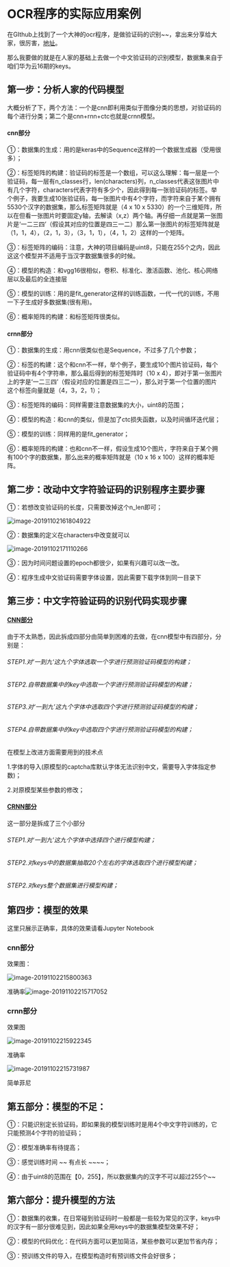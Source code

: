 # OCR程序的实际应用案例

在GIthub上找到了一个大神的ocr程序，是做验证码的识别~~，拿出来分享给大家，很厉害，[地址]( https://github.com/ypwhs/captcha_break )。

那么我要做的就是在人家的基础上去做一个中文验证码的识别模型，数据集来自于咱们华为云16期的keys。

## 第一步：分析人家的代码模型

大概分析了下，两个方法：一个是cnn即利用类似于图像分类的思想，对验证码的每个进行分类；第二个是cnn+rnn+ctc也就是crnn模型。

#### cnn部分

①：数据集的生成：用的是keras中的Sequence这样的一个数据生成器（受用很多）；

②：标签矩阵的构建：验证码的标签是一个数组，可以这么理解：每一层是一个验证码，每一层有n_classes行，len(characters)列，n_classes代表这张图片中有几个字符，characters代表字符有多少个，因此得到每一张验证码的标签。举个例子，我要生成10张验证码，每一张图片中有4个字符，而字符来自于某个拥有5530个汉字的数据集，那么标签矩阵就是（4 x 10 x 5330）的一个三维矩阵，所以在但看一张图片时要固定y轴，去解读（x,z）两个轴。再仔细一点就是第一张图片是‘一二三四’（假设其对应的位置是四三一二）那么第一张图片的标签矩阵就是（1，1，4），（2，1，3），（3，1，1），（4，1，2）这样的一个矩阵。

③：标签矩阵的编码：注意，大神的项目编码是uint8，只能在255个之内，因此这这个模型并不适用于当汉字数据集很多的时候。

④：模型的构造：和vgg16很相似，卷积、标准化、激活函数、池化、核心网络层以及最后的全连接层

⑤：模型的训练：用的是fit_generator这样的训练函数，一代一代的训练，不用一下子生成好多数据集(很有用)。

⑥：概率矩阵的构建：和标签矩阵很类似。

#### crnn部分

①：数据集的生成：用cnn很类似也是Sequence，不过多了几个参数；

②：标签的构建：这个和cnn不一样，举个例子，要生成10个图片验证码，每个验证码中有4个字符串，那么最后得到的标签矩阵时（10  x 4），即对于第一张图片上的字是‘一二三四’（假设对应的位置是四三二一），那么对于第一个位置的图片这个标签向量就是（4，3，2，1）；

③：标签矩阵的编码：同样需要注意数据集的大小，uint8的范围；

④：模型的构造：和cnn的类似，但是加了ctc损失函数，以及时间循环迭代层；

⑤：模型的训练：同样用的是fit_generator；

⑥：概率矩阵的构建：也和cnn不一样，假设生成10个图片，字符来自于某个拥有100个字的数据集，那么出来的概率矩阵就是（10 x 16 x 100）这样的概率矩阵。





## 第二步：改动中文字符验证码的识别程序主要步骤

①：若想改变验证码的长度，只需要改掉这个n_len即可；

![image-20191102161804922](C:\Users\11198\AppData\Roaming\Typora\typora-user-images\image-20191102161804922.png)



②：数据集的定义在characters中改变就可以

![image-20191102171110266](C:\Users\11198\AppData\Roaming\Typora\typora-user-images\image-20191102171110266.png)

③：因为时间问题设置的epoch都很少，如果有兴趣可以改一改。

④：程序生成中文验证码需要字体设置，因此需要下载字体到同一目录下







## 第三步：中文字符验证码的识别代码实现步骤

#### [CNN部分]()

由于不太熟悉，因此拆成四部分由简单到困难的去做，在cnn模型中有四部分，分别是：

###### STEP1.对’一到九‘这九个字体选取一个字进行预测验证码模型的构建；

###### STEP2.自带数据集中的key中选取一个字进行预测验证码模型的构建；

###### STEP3.对‘一到九’这九个字体中选取四个字进行预测验证码模型的构建；

###### STEP4.自带数据集中的key中选取四个字进行预测验证码模型的构建；

在模型上改进方面需要用到的技术点

1.字体的导入(原模型的captcha库默认字体无法识别中文，需要导入字体指定参数)；

2.对原模型某些参数的修改；

#### [CRNN部分]()

这一部分是拆成了三个小部分

###### STEP1.对‘一到九’这九个字体中选择四个进行模型构建；

###### STEP2.对keys中的数据集抽取20个左右的字体选取四个进行模型构建；

###### STEP2.对keys整个数据集进行模型构建；

## 第四步：模型的效果

这里只展示正确率，具体的效果请看Jupyter Notebook

### cnn部分

效果图：

![image-20191102215800363](C:\Users\11198\AppData\Roaming\Typora\typora-user-images\image-20191102215800363.png)

准确率![image-20191102215717052](C:\Users\11198\AppData\Roaming\Typora\typora-user-images\image-20191102215717052.png)



### crnn部分

效果图

![image-20191102215922345](C:\Users\11198\AppData\Roaming\Typora\typora-user-images\image-20191102215922345.png)



准确率

![image-20191102215731987](C:\Users\11198\AppData\Roaming\Typora\typora-user-images\image-20191102215731987.png)



简单菲尼









## 第五部分：模型的不足：

①：只能识别定长验证码，即如果我的模型训练时是用4个中文字符训练的，它只能预测4个字符的验证码；

②：模型准确率有待提高；

③：感觉训练时间 ~~ 有点长 ~~~~；

④：由于uint8的范围在【0，255】，所以数据集内的汉字不可以超过255个~~

## 第六部分：提升模型的方法

①：数据集的收集，在日常碰到验证码时一般都是一些较为常见的汉字，keys中的汉字有一部分很难见到，因此如果全用keys中的数据集模型效果不好；

②：模型的代码优化：在代码方面可以更加简洁，某些参数可以更加节省内存；

③：预训练文件的导入，在模型构造时有预训练文件会好很多；





























